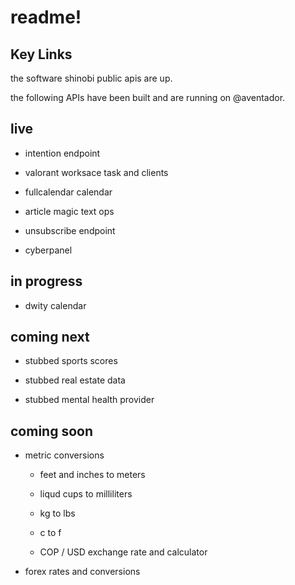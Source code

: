 # readme!

## Key Links

the software shinobi public apis are up. 

the following APIs have been built and are running on @aventador.

## live

* intention endpoint

* valorant worksace task and clients

* fullcalendar calendar

* article magic text ops

* unsubscribe endpoint

* cyberpanel

## in progress

* dwity calendar

## coming next

* stubbed sports scores

* stubbed real estate data

* stubbed mental health provider

## coming soon

* metric conversions

    * feet and inches to meters

    * liqud cups to milliliters

    * kg to lbs

    * c to f

    * COP / USD exchange rate and calculator

* forex rates and conversions
